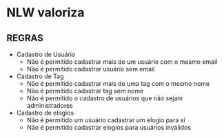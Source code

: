 # NLW valoriza

## REGRAS
- Cadastro de Usuário
    - Não é permitido cadastrar mais de um usuário com o mesmo email
    - Não é permitido cadastrar usuário sem email
- Cadastro de Tag
    - Não é permitido cadastrar mais de uma tag com o mesmo nome
    - Não é permitido cadastrar tag sem nome
    - Não é permitido o cadastro de usuários que não sejam administradores
- Cadastro de elogios
    - Não é permitido um usuário cadastrar um elogio para sí 
    - Não é permitido cadastrar elogios para usuários inválidos